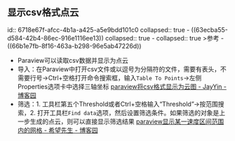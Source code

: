 ## 显示csv格式点云
id:: 6718e67f-afcc-4b1a-a425-a5e9bdd101c0
collapsed:: true
	- ((63ecba55-d584-42b4-86ec-916e1116ee13))
	  collapsed:: true
		- collapsed:: true
		  >参考
			- ((66b1e7fb-8f16-463a-b298-96e5ab47226d))
- Paraview可以读取csv数据并显示为点云
- 导入：在Paraview中打开csv文件或以逗号为分隔符的文件，需要有表头，不需要行号->Ctrl+空格打开命令搜索框，输入`Table To Points`->左侧Properties选项卡中选择三轴坐标 [paraview将csv格式显示为云图 - JayYin - 博客园](https://www.cnblogs.com/Jay-CFD/p/13440358.html)
- 筛选：1. 工具栏第五个Threshold或者Ctrl+空格输入“Threshold”->按范围搜索，2. 打开工具栏`Find data`选项，然后设置筛选条件。如果筛选的对象是上一步生成的点云，则可以直接显示筛选结果 [paraview显示某一速度区间范围内的网格 - 希望先生 - 博客园](https://www.cnblogs.com/Xiwang-Sun/p/16921679.html)